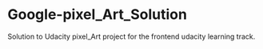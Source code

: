 # Google-pixel_Art_Solution
Solution to Udacity pixel_Art project for the 
frontend udacity learning track. 

